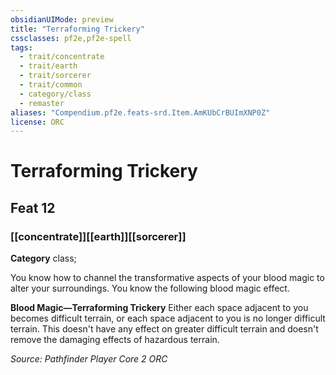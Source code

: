 ```yaml
---
obsidianUIMode: preview
title: "Terraforming Trickery"
cssclasses: pf2e,pf2e-spell
tags:
  - trait/concentrate
  - trait/earth
  - trait/sorcerer
  - trait/common
  - category/class
  - remaster
aliases: "Compendium.pf2e.feats-srd.Item.AmKUbCrBUImXNP0Z"
license: ORC
---
```

# Terraforming Trickery
## Feat 12
### [[concentrate]][[earth]][[sorcerer]]

**Category** class; 




You know how to channel the transformative aspects of your blood magic to alter your surroundings. You know the following blood magic effect.

**Blood Magic—Terraforming Trickery** Either each space adjacent to you becomes difficult terrain, or each space adjacent to you is no longer difficult terrain. This doesn't have any effect on greater difficult terrain and doesn't remove the damaging effects of hazardous terrain.

*Source: Pathfinder Player Core 2*
*ORC*